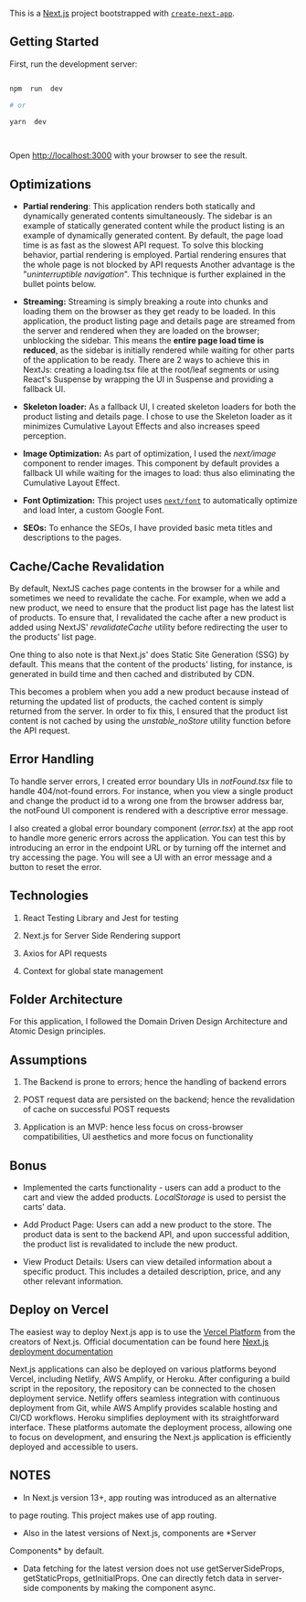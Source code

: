 
This is a [Next.js](https://nextjs.org/) project bootstrapped with [`create-next-app`](https://github.com/vercel/next.js/tree/canary/packages/create-next-app).

  

## Getting Started

  

First, run the development server:

  

```bash

npm  run  dev

# or

yarn  dev

  

```

  

Open [http://localhost:3000](http://localhost:3000) with your browser to see the result.

  
  

## Optimizations

  

-  **Partial rendering**: This application renders both statically and dynamically generated contents simultaneously. The sidebar is an example of statically generated content while the product listing is an example of dynamically generated content. By default, the page load time is as fast as the slowest API request. To solve this blocking behavior, partial rendering is employed. Partial rendering ensures that the whole page is not blocked by API requests Another advantage is the "*uninterruptible navigation*". This technique is further explained in the bullet points below.

-  **Streaming:** Streaming is simply breaking a route into chunks and loading them on the browser as they get ready to be loaded. In this application, the product listing page and details page are streamed from the server and rendered when they are loaded on the browser; unblocking the sidebar. This means the **entire page load time is reduced**, as the sidebar is initially rendered while waiting for other parts of the application to be ready. There are 2 ways to achieve this in NextJs: creating a loading.tsx file at the root/leaf segments or using React's Suspense by wrapping the UI in Suspense and providing a fallback UI.

-  **Skeleton loader:** As a fallback UI, I created skeleton loaders for both the product listing and details page. I chose to use the Skeleton loader as it minimizes Cumulative Layout Effects and also increases speed perception.

-  **Image Optimization:** As part of optimization, I used the *next/image* component to render images. This component by default provides a fallback UI while waiting for the images to load: thus also eliminating the Cumulative Layout Effect.

-  **Font Optimization:** This project uses [`next/font`](https://nextjs.org/docs/basic-features/font-optimization) to automatically optimize and load Inter, a custom Google Font.

-  **SEOs:** To enhance the SEOs, I have provided basic meta titles and descriptions to the pages.

  
  

## Cache/Cache Revalidation

  

By default, NextJS caches page contents in the browser for a while and sometimes we need to revalidate the cache. For example, when we add a new product, we need to ensure that the product list page has the latest list of products. To ensure that, I revalidated the cache after a new product is added using NextJS' *revalidateCache* utility before redirecting the user to the products' list page.

  

One thing to also note is that Next.js' does Static Site Generation (SSG) by default. This means that the content of the products' listing, for instance, is generated in build time and then cached and distributed by CDN.

  

This becomes a problem when you add a new product because instead of returning the updated list of products, the cached content is simply returned from the server. In order to fix this, I ensured that the product list content is not cached by using the *unstable_noStore* utility function before the API request.

  

## Error Handling

  

To handle server errors, I created error boundary UIs in *notFound.tsx* file to handle 404/not-found errors. For instance, when you view a single product and change the product id to a wrong one from the browser address bar, the notFound UI component is rendered with a descriptive error message.

  

I also created a global error boundary component (*error.tsx*) at the app root to handle more generic errors across the application. You can test this by introducing an error in the endpoint URL or by turning off the internet and try accessing the page. You will see a UI with an error message and a button to reset the error.

  
  

## Technologies

  

1. React Testing Library and Jest for testing

2. Next.js for Server Side Rendering support

3. Axios for API requests

4. Context for global state management

  

## Folder Architecture

  

For this application, I followed the Domain Driven Design Architecture and Atomic Design principles.

  

## Assumptions

  

1. The Backend is prone to errors; hence the handling of backend errors

2. POST request data are persisted on the backend; hence the revalidation of cache on successful POST requests

3. Application is an MVP: hence less focus on cross-browser compatibilities, UI aesthetics and more focus on functionality

  

## Bonus

- Implemented the carts functionality - users can add a product to the cart and view the added products. *LocalStorage* is used to persist the carts' data.

- Add Product Page: Users can add a new product to the store. The product data is sent to the backend API, and upon successful addition, the product list is revalidated to include the new product.

- View Product Details: Users can view detailed information about a specific product. This includes a detailed description, price, and any other relevant information.
  

## Deploy on Vercel

  

The easiest way to deploy Next.js app is to use the [Vercel Platform](https://vercel.com/new?utm_medium=default-template&filter=next.js&utm_source=create-next-app&utm_campaign=create-next-app-readme) from the creators of Next.js. Official documentation can be found here [Next.js deployment documentation](https://nextjs.org/docs/deployment)

  

Next.js applications can also be deployed on various platforms beyond Vercel, including Netlify, AWS Amplify, or Heroku. After configuring a build script in the repository, the repository can be connected to the chosen deployment service. Netlify offers seamless integration with continuous deployment from Git, while AWS Amplify provides scalable hosting and CI/CD workflows. Heroku simplifies deployment with its straightforward interface. These platforms automate the deployment process, allowing one to focus on development, and ensuring the Next.js application is efficiently deployed and accessible to users.

  

## NOTES

  

- In Next.js version 13+, app routing was introduced as an alternative

to page routing. This project makes use of app routing.

- Also in the latest versions of Next.js, components are *Server

Components* by default.

- Data fetching for the latest version does not use getServerSideProps, getStaticProps, getInitialProps. One can directly fetch data in server-side components by making the component async.